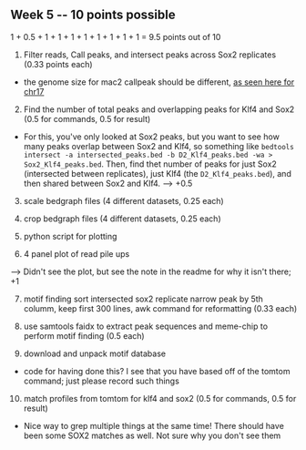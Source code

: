 ## Week 5 -- 10 points possible

1 + 0.5 + 1 + 1 + 1 + 1 + 1 + 1 + 1 + 1  = 9.5 points out of 10

1. Filter reads, Call peaks, and intersect peaks across Sox2 replicates (0.33 points each)

* the genome size for mac2 callpeak should be different, [as seen here for chr17](https://github.com/igvteam/igv/blob/master/genomes/sizes/mm10.chrom.sizes)

2. Find the number of total peaks and overlapping peaks for Klf4 and Sox2 (0.5 for commands, 0.5 for result)

* For this, you've only looked at Sox2 peaks, but you want to see how many peaks overlap between Sox2 and Klf4, so something like
`bedtools intersect -a intersected_peaks.bed -b D2_Klf4_peaks.bed -wa > Sox2_Klf4_peaks.bed`. Then, find thet number of peaks for just Sox2 (intersected between replicates), just Klf4 (the `D2_Klf4_peaks.bed`), and then shared between Sox2 and Klf4. --> +0.5

3. scale bedgraph files (4 different datasets, 0.25 each)

4. crop bedgraph files (4 different datasets, 0.25 each)

5. python script for plotting


6. 4 panel plot of read pile ups

--> Didn't see the plot, but see the note in the readme for why it isn't there; +1

7. motif finding sort intersected sox2 replicate narrow peak by 5th columm, keep first 300 lines, awk command for reformatting (0.33 each)

8. use samtools faidx to extract peak sequences and meme-chip to perform motif finding (0.5 each)

9. download and unpack motif database

* code for having done this? I see that you have based off of the tomtom command; just please record such things

10. match profiles from tomtom for klf4 and sox2 (0.5 for commands, 0.5 for result)

* Nice way to grep multiple things at the same time! There should have been some SOX2 matches as well. Not sure why you don't see them
